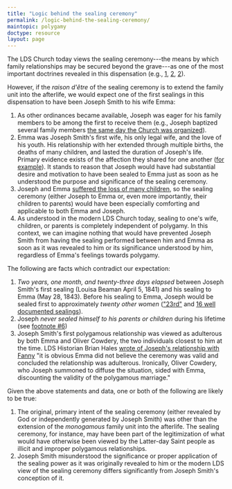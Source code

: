 ```yaml
---
title: "Logic behind the sealing ceremony"
permalink: /logic-behind-the-sealing-ceremony/
maintopic: polygamy
doctype: resource
layout: page
---
```


The LDS Church today views the sealing ceremony---the means by which family relationships may be secured beyond the grave---as one of the most important doctrines revealed in this dispensation (e.g., [1](https://www.lds.org/ensign/2011/09/the-sealing-ordinance-links-families-eternally?lang=eng), [2](https://www.lds.org/ensign/1998/06/marriage-in-the-lords-way-part-one?lang=eng), [2](https://www.lds.org/media-library/video/2011-03-121-the-sealing-power?lang=eng)).

However, if the _raison d'être_ of the sealing ceremony is to extend the family unit into the afterlife, we would expect one of the first sealings in this dispensation to have been Joseph Smith to his wife Emma:

1. As other ordinances became available, Joseph was eager for his family members to be among the first to receive them (e.g., Joseph baptized several family members [the same day the Church was organized](https://www.lds.org/manual/teachings-joseph-smith/chapter-7?lang=eng)).
1. Emma was Joseph Smith's first wife, his only legal wife, and the love of his youth.  His relationship with her extended through multiple births, the deaths of many children, and lasted the duration of Joseph's life.  Primary evidence exists of the affection they shared for one another ([for example](http://www.josephsmithpapers.org/paper-summary/letter-to-emma-smith-6-june-1832/3)).  It stands to reason that Joseph would have had substantial desire and motivation to have been sealed to Emma just as soon as he understood the purpose and significance of the sealing ceremony.
1. Joseph and Emma [suffered the loss of many children](http://www.ldsliving.com/What-Happened-to-Joseph-Smith-and-Emma-s-Children/s/80310), so the sealing ceremony (either Joseph to Emma or, even more importantly, their children to parents) would have been especially comforting and applicable to both Emma and Joseph. 
1. As understood in the modern LDS Church today, sealing to one's wife, children, or parents is completely independent of polygamy.  In this context, we can imagine nothing that would have prevented Joseph Smith from having the sealing performed between him and Emma as soon as it was revealed to him or its significance understood by him, regardless of Emma's feelings towards polygamy.

The following are facts which contradict our expectation:

1.  *Two years, one month, and twenty-three days elapsed* between Joseph Smith's first sealing (Louisa Beaman April 5, 1841) and his sealing to Emma (May 28, 1843). Before his sealing to Emma, Joseph would be sealed first to approximately *twenty other women* (["23rd"](http://www.mormonstories.org/new-lds-org-polygamy-essays-part-1-with-lindsay-hansen-park-john-hamer-and-j-nelson-seawright/) and [16 well documented sealings](http://josephsmithspolygamy.org/plural-wives-overview/)).
1. Joseph *never sealed himself to his parents or children* during his lifetime (see [footnote #6](https://mormonbandwagon.com/bwv549/questions-to-ask/#fn6))
1. Joseph Smith's first polygamous relationship was viewed as adulterous by both Emma and Oliver Cowdery, the two individuals closest to him at the time.  LDS Historian Brian Hales [wrote of Joseph's relationship with Fanny](http://josephsmithspolygamy.org/plural-wives-overview/fanny-alger/) "it is obvious Emma did not believe the ceremony was valid and concluded the relationship was adulterous. Ironically, Oliver Cowdery, who Joseph summoned to diffuse the situation, sided with Emma, discounting the validity of the polygamous marriage."

Given the above statements and data, one or both of the following are likely to be true:

1. The original, primary intent of the sealing ceremony (either revealed by God or independently generated by Joseph Smith) was other than the extension of the _monogamous_ family unit into the afterlife.  The sealing ceremony, for instance, may have been part of the legitimization of what would have otherwise been viewed by the Latter-day Saint people as illicit and improper polygamous relationships.
1. Joseph Smith misunderstood the significance or proper application of the sealing power as it was originally revealed to him or the modern LDS view of the sealing ceremony differs significantly from Joseph Smith's conception of it.
